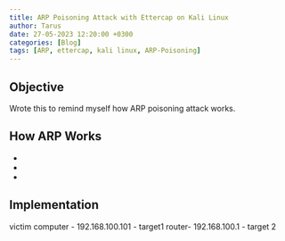 ```yaml
---
title: ARP Poisoning Attack with Ettercap on Kali Linux
author: Tarus
date: 27-05-2023 12:20:00 +0300
categories: [Blog]
tags: [ARP, ettercap, kali linux, ARP-Poisoning]
---
```


## Objective

Wrote this to remind myself how ARP poisoning attack works.

## How ARP Works

-
-
-

## Implementation
victim computer - 192.168.100.101 - target1
router- 192.168.100.1 - target 2
